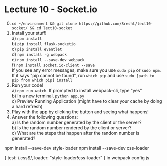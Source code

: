 # Lecture 10 - Socket.io
0. `cd ~/environment && git clone https://github.com/Sresht/lect10-socket/ && cd lect10-socket`  
1. Install your stuff!  
  a) `npm install`  
  b) `pip install flask-socketio`  
  c) `pip install eventlet`  
  d) `npm install -g webpack`  
  e) `npm install --save-dev webpack`  
  f) `npm install socket.io-client --save`  
If you see any error messages, make sure you use `sudo pip` or `sudo npm`. If it says "pip cannot be found", run `which pip` and use `sudo [path to pip from which pip] install`
2. Run your code!  
  a) `npm run watch`. If prompted to install webpack-cli, type "yes"  
  b) In a new terminal, `python app.py`  
  c) Preview Running Application (might have to clear your cache by doing a hard refresh)  
3. Play with the app by clicking the button and seeing what happens!  
4. Answer the following questions:  
  a) Is the random number generated by the client or the server?  
  b) Is the random number rendered by the client or server?  
  c) What are the steps that happen after the random number is generated?  


npm install --save-dev style-loader
npm install --save-dev css-loader

{ test: /.css$/, loader: "style-loader!css-loader" } in webpack config js